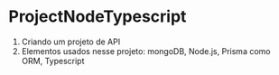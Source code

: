 # ProjectNodeTypescript

1. Criando um projeto de API
2. Elementos usados nesse projeto: mongoDB, Node.js, Prisma como ORM, Typescript

